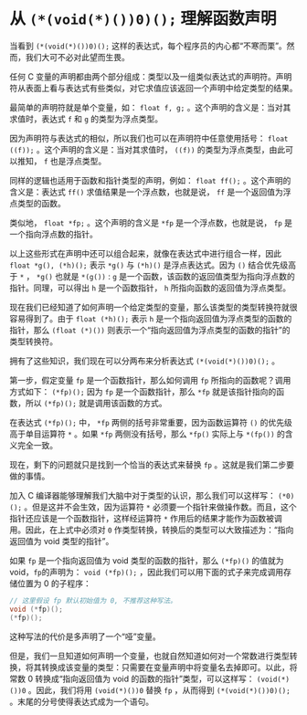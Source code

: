 # 从 `(*(void(*)())0)();` 理解函数声明

当看到 `(*(void(*)())0)();` 这样的表达式，每个程序员的内心都“不寒而栗”。然而，我们大可不必对此望而生畏。

任何 C 变量的声明都由两个部分组成：类型以及一组类似表达式的声明符。声明符从表面上看与表达式有些类似，对它求值应该返回一个声明中给定类型的结果。

最简单的声明符就是单个变量，如： `float f, g;` 。这个声明的含义是：当对其求值时，表达式 `f` 和 `g` 的类型为浮点类型。

因为声明符与表达式的相似，所以我们也可以在声明符中任意使用括号： `float ((f));` 。这个声明的含义是：当对其求值时， `((f))` 的类型为浮点类型，由此可以推知， `f` 也是浮点类型。

同样的逻辑也适用于函数和指针类型的声明，例如： `float ff();` 。这个声明的含义是：表达式 `ff()` 求值结果是一个浮点数，也就是说， `ff` 是一个返回值为浮点类型的函数。

类似地， `float *fp;` 。这个声明的含义是 `*fp` 是一个浮点数，也就是说， `fp` 是一个指向浮点数的指针。

以上这些形式在声明中还可以组合起来，就像在表达式中进行组合一样，因此 `float *g(), (*h)();` 表示 `*g()` 与 `(*h)()` 是浮点表达式。因为 `()` 结合优先级高于 `*` ， `*g()` 也就是 `*(g())` : `g` 是一个函数，该函数的返回值类型为指向浮点数的指针。同理，可以得出 `h` 是一个函数指针， `h` 所指向函数的返回值为浮点类型。

现在我们已经知道了如何声明一个给定类型的变量，那么该类型的类型转换符就很容易得到了。由于 `float (*h)();` 表示 `h` 是一个指向返回值为浮点类型的函数的指针，那么 `(float (*)())` 则表示一个“指向返回值为浮点类型的函数的指针”的类型转换符。

拥有了这些知识，我们现在可以分两布来分析表达式 `(*(void(*)())0)();` 。

第一步，假定变量 `fp` 是一个函数指针，那么如何调用 `fp` 所指向的函数呢？调用方式如下： `(*fp)();` 因为 `fp` 是一个函数指针，那么 `*fp` 就是该指针指向的函数，所以 `(*fp)();` 就是调用该函数的方式。

在表达式 `(*fp)();` 中， `*fp` 两侧的括号非常重要，因为函数运算符 `()` 的优先级高于单目运算符 `*` 。如果 `*fp` 两侧没有括号，那么 `*fp()` 实际上与 `*(fp())` 的含义完全一致。

现在，剩下的问题就只是找到一个恰当的表达式来替换 `fp` 。这就是我们第二步要做的事情。

加入 C 编译器能够理解我们大脑中对于类型的认识，那么我们可以这样写： `(*0)();` 。但是这并不会生效，因为运算符 `*` 必须要一个指针来做操作数。而且，这个指针还应该是一个函数指针，这样经运算符 `*` 作用后的结果才能作为函数被调用。因此，在上式中必须对 `0` 作类型转换，转换后的类型可以大致描述为：“指向返回值为 void 类型的指针”。

如果 `fp` 是一个指向返回值为 void 类型的函数的指针，那么 `(*fp)()` 的值就为 void，`fp`的声明为： `void (*fp)();` ，因此我们可以用下面的式子来完成调用存储位置为 0 的子程序：

```c++
// 这里假设 fp 默认初始值为 0, 不推荐这种写法。
void (*fp)();
(*fp)();
```

这种写法的代价是多声明了一个“哑”变量。

但是，我们一旦知道如何声明一个变量，也就自然知道如何对一个常数进行类型转换，将其转换成该变量的类型：只需要在变量声明中将变量名去掉即可。以此，将常数 0 转换成“指向返回值为 void 的函数的指针”类型，可以这样写： `(void(*)())0` 。因此，我们将用 `(void(*)())0` 替换 `fp` ，从而得到 `(*(void(*)())0)();` 。末尾的分号使得表达式成为一个语句。
